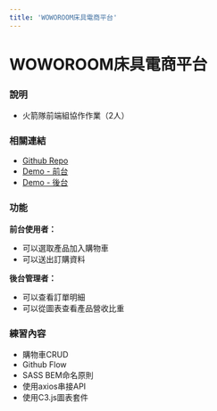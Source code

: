 ```yaml
---
title: 'WOWOROOM床具電商平台'
---
```


# WOWOROOM床具電商平台

### 說明
- 火箭隊前端組協作作業（2人）


### 相關連結
- [Github Repo](https://github.com/WOOWOOYONG/WOWOROOM-OnlineShop)
- [Demo - 前台](https://tsaaiiiii.github.io/WOWOROOM-OnlineShop/)
- [Demo - 後台](https://tsaaiiiii.github.io/WOWOROOM-OnlineShop/admin)

### 功能
**前台使用者：**
- 可以選取產品加入購物車
- 可以送出訂購資料


**後台管理者：**
- 可以查看訂單明細
- 可以從圖表查看產品營收比重

### 練習內容
- 購物車CRUD
- Github Flow
- SASS BEM命名原則
- 使用axios串接API
- 使用C3.js圖表套件


